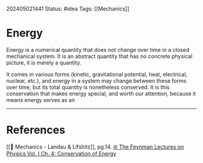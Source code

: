 202405021441
Status: #idea
Tags: [[Mechanics]]

# Energy

Energy is a numerical quantity that does not change over time in a closed mechanical system. It is an abstract quantity that has no concrete physical picture, it is merely a quantity.  

It comes in various forms (kinetic, gravitational potential, heat, electrical, nuclear, etc.), and energy in a system may change between these forms over time, but its total quantity is nonetheless conserved. It is this conservation that makes energy special, and worth our attention, because it means energy serves as an

___
# References
[[📕 Mechanics - Landau & Lifshitz]], pg.14.
[🌐 The Feynman Lectures on Physics Vol. I Ch. 4: Conservation of Energy](https://www.feynmanlectures.caltech.edu/I_04.html)